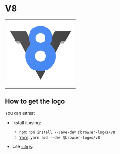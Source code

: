 V8
==

<!-- markdownlint-disable line-length no-inline-html -->
<table>
    <tr height=230>
        <td>
            <a href="https://github.com/alrra/browser-logos/tree/ed5b24d8a66365416f1e69d1979a55c9324b2367/src/v8">
                <img width=220 src="https://raw.githubusercontent.com/alrra/browser-logos/ed5b24d8a66365416f1e69d1979a55c9324b2367/src/v8/v8.svg?sanitize=true" alt="V8 browser logo">
            </a>
        </td>
    </tr>
</table>
<!-- markdownlint-enable line-length no-inline-html -->

How to get the logo
-------------------

You can either:

* Install it using:

  * [`npm`][npm]: `npm install --save-dev @browser-logos/v8`
  * [`Yarn`][yarn]: `yarn add --dev @browser-logos/v8`

* Use [`cdnjs`][cdnjs].

<!-- Link labels: -->

[cdnjs]: https://cdnjs.com/libraries/browser-logos
[npm]: https://www.npmjs.com/
[yarn]: https://yarnpkg.com/
